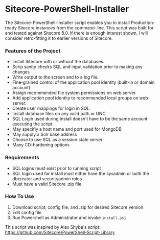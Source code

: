 Sitecore-PowerShell-Installer
=============================
The Sitecore-PowerShell-Installer script enables you to install Production-ready Sitecore instances from the command-line. This script was built for and tested against Sitecore 8.0. If there is enough interest shown, I will consider retro-fitting it to earlier versions of Sitecore.

### Features of the Project
- Install Sitecore with or without the databases.
- Scrip sanity checks SQL and input validation prior to making any changes
- Write output to the screen and to a log file.
- Fine-grained control of the application pool identity (built-in or domain account)
- Assign recommended file system permissions on web server.
- Add application pool identity to recommended local groups on web server.
- Create user mappings for login in SQL.
- Install database files on any valid path or UNC
- SQL Login used during install doesn't have to be the same account executing the script.
- May specifiy a host name and port used for MongoDB
- May supply a Solr base address
- Choose to use SQL as a session state server
- Many CD-hardening options

### Requirements
- SQL logins must exist prior to running script
- SQL login used for install must either have the sysadmin or both the dbcreator and securityadmin roles
- Must have a valid Sitecore .zip file

### How To Use
1. Download script, config file, and .zip for desired Sitecore version
2. Edit config file
3. Run Powershell as Administrator and invoke ```install.ps1```

This script was inspired by Alex Shyba's script: https://github.com/Sitecore/PowerShell-Script-Library
